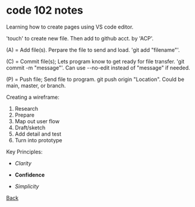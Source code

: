 # code 102 notes

Learning how to create pages using VS code editor.

'touch' to create new file. Then add to github acct. by 'ACP'.

(A) = Add file(s). Perpare the file to send and load. 'git add "filename"'.

(C) = Commit file(s); Lets program know to get ready for file transfer. 'git commit -m "message"'. Can use --no-edit instead of "message" if needed.

(P) = Push file; Send file to program. git push origin "Location". Could be main, master, or branch.

Creating a wireframe:

1. Research
2. Prepare
3. Map out user flow
4. Draft/sketch
5. Add detail and test
6. Turn into prototype

Key Principles:

- *Clarity*

- __Confidence__

- *Simplicity*

[Back](README.md)